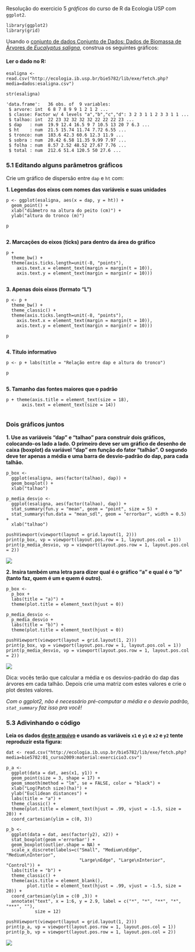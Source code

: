 Resolução do exercicio 5 *gráficos* do curso de R da Ecologia USP com
`ggplot2`.

    library(ggplot2)
    library(grid)

Usando o [conjunto de dados Conjunto de Dados: Dados de Biomassa de
Árvores de *Eucalyptus
saligna*](http://ecologia.ib.usp.br/bie5782/doku.php?id=dados:dados-esaligna),
construa os seguintes gráficos:

#### Ler o dado no R:

    esaligna <- read.csv("http://ecologia.ib.usp.br/bie5782/lib/exe/fetch.php?media=dados:esaligna.csv")

    str(esaligna)

    'data.frame':   36 obs. of  9 variables:
     $ arvore: int  6 8 7 8 9 9 1 2 1 2 ...
     $ classe: Factor w/ 4 levels "a","b","c","d": 3 2 3 1 1 2 3 3 1 1 ...
     $ talhao: int  22 23 32 32 32 32 22 22 22 23 ...
     $ dap   : num  19.9 12.4 16.5 9 7 10.5 13 20 7 6.3 ...
     $ ht    : num  21.5 15.74 11.74 7.72 6.55 ...
     $ tronco: num  183.6 42.3 60.6 12.3 11.9 ...
     $ sobra : num  20.42 6.58 11.35 9.99 7.97 ...
     $ folha : num  8.57 2.52 48.52 27.67 7.76 ...
     $ total : num  212.6 51.4 120.5 50 27.6 ...

### 5.1 Editando alguns parâmetros gráficos

Crie um gráfico de dispersão entre `dap` e `ht` com:

**1. Legendas dos eixos com nomes das variáveis e suas unidades**

    p <- ggplot(esaligna, aes(x = dap, y = ht)) + 
      geom_point() +
      xlab("diâmetro na altura do peito (cm)") +
      ylab("altura do tronco (m)")

    p

<img src="exercicio_5_graficos_files/figure-markdown_strict/unnamed-chunk-3-1.png" title="" alt="" style="display: block; margin: auto;" />

**2. Marcações do eixos (ticks) para dentro da área do gráfico**

    p + 
      theme_bw() + 
      theme(axis.ticks.length=unit(-8, "points"), 
        axis.text.x = element_text(margin = margin(t = 10)),
        axis.text.y = element_text(margin = margin(r = 10)))

<img src="exercicio_5_graficos_files/figure-markdown_strict/unnamed-chunk-4-1.png" title="" alt="" style="display: block; margin: auto;" />

**3. Apenas dois eixos (formato “L”)**

    p <- p + 
      theme_bw() + 
      theme_classic() +
      theme(axis.ticks.length=unit(-8, "points"), 
        axis.text.x = element_text(margin = margin(t = 10)),
        axis.text.y = element_text(margin = margin(r = 10)))

    p

<img src="exercicio_5_graficos_files/figure-markdown_strict/unnamed-chunk-5-1.png" title="" alt="" style="display: block; margin: auto;" />

**4. Título informativo**

    p <- p + labs(title = "Relação entre dap e altura do tronco")

    p

<img src="exercicio_5_graficos_files/figure-markdown_strict/unnamed-chunk-6-1.png" title="" alt="" style="display: block; margin: auto;" />

**5. Tamanho das fontes maiores que o padrão**

    p + theme(axis.title = element_text(size = 18),
          axis.text = element_text(size = 14))

<img src="exercicio_5_graficos_files/figure-markdown_strict/unnamed-chunk-7-1.png" title="" alt="" style="display: block; margin: auto;" />

### Dois gráficos juntos

**1. Use as variáveis “dap” e “talhao” para construir dois gráficos,
colocando-os lado a lado. O primeiro deve ser um gráfico de desenho de
caixa (boxplot) da variável “dap” em função do fator “talhão”. O segundo
deve ter apenas a média e uma barra de desvio-padrão do dap, para cada
talhão.**

    p_box <- 
      ggplot(esaligna, aes(factor(talhao), dap)) +
      geom_boxplot() +
      xlab("talhao")
      
    p_media_desvio <-
      ggplot(esaligna, aes(factor(talhao), dap)) + 
      stat_summary(fun.y = "mean", geom = "point", size = 5) +
      stat_summary(fun.data = "mean_sdl", geom = "errorbar", width = 0.5) +
      xlab("talhao")

    pushViewport(viewport(layout = grid.layout(1, 2)))
    print(p_box, vp = viewport(layout.pos.row = 1, layout.pos.col = 1))
    print(p_media_desvio, vp = viewport(layout.pos.row = 1, layout.pos.col = 2))

![](exercicio_5_graficos_files/figure-markdown_strict/unnamed-chunk-8-1.png)

**2. Insira também uma letra para dizer qual é o gráfico “a” e qual é o
“b” (tanto faz, quem é um e quem é outro).**

    p_box <-
      p_box + 
      labs(title = "a)") + 
      theme(plot.title = element_text(hjust = 0))

    p_media_desvio <-
      p_media_desvio + 
      labs(title = "b)") + 
      theme(plot.title = element_text(hjust = 0))

    pushViewport(viewport(layout = grid.layout(1, 2)))
    print(p_box, vp = viewport(layout.pos.row = 1, layout.pos.col = 1))
    print(p_media_desvio, vp = viewport(layout.pos.row = 1, layout.pos.col = 2))

![](exercicio_5_graficos_files/figure-markdown_strict/unnamed-chunk-9-1.png)

Dica: vocês terão que calcular a média e os desvios-padrão do dap das
árvores em cada talhão. Depois crie uma matriz com estes valores e crie
o plot destes valores.

*Com o ggplot2, não é necessário pré-computar a média e o desvio padrão,
`stat_summary` faz isso pra você!*

### 5.3 Adivinhando o código

**Leia os dados [deste
arquivo](http://ecologia.ib.usp.br/bie5782/lib/exe/fetch.php?media=bie5782:01_curso2009:material:exercicio3.csv)
e usando as variáveis `x1` e `y1` e `x2` e `y2` tente reproduzir esta
figura:**

    dat <- read.csv("http://ecologia.ib.usp.br/bie5782/lib/exe/fetch.php?media=bie5782:01_curso2009:material:exercicio3.csv")

    p_a <- 
      ggplot(data = dat, aes(x1, y1)) + 
      geom_point(size = 3, shape = 17) + 
      geom_smooth(method = "lm", se = FALSE, color = "black") +
      xlab("Log(Patch size)(ha)") +
      ylab("Euclidean distances") + 
      labs(title = "a") + 
      theme_classic() +
      theme(plot.title = element_text(hjust = .99, vjust = -1.5, size = 20)) +
      coord_cartesian(ylim = c(0, 3))

    p_b <- 
      ggplot(data = dat, aes(factor(y2), x2)) + 
      stat_boxplot(geom ='errorbar') + 
      geom_boxplot(outlier.shape = NA) +
      scale_x_discrete(labels=c("Small", "Medium\nEdge", "Medium\nInterior",
                                "Large\nEdge", "Large\nInterior", "Control")) +
      labs(title = "b") +
      theme_classic() +
      theme(axis.title = element_blank(), 
            plot.title = element_text(hjust = .99, vjust = -1.5, size = 20)) +
      coord_cartesian(ylim = c(0 ,3)) +
      annotate("text", x = 1:6, y = 2.9, label = c("*", "*", "**", "*", "***", ""), 
               size = 12) 

    pushViewport(viewport(layout = grid.layout(1, 2)))
    print(p_a, vp = viewport(layout.pos.row = 1, layout.pos.col = 1))
    print(p_b, vp = viewport(layout.pos.row = 1, layout.pos.col = 2))

![](exercicio_5_graficos_files/figure-markdown_strict/unnamed-chunk-10-1.png)
